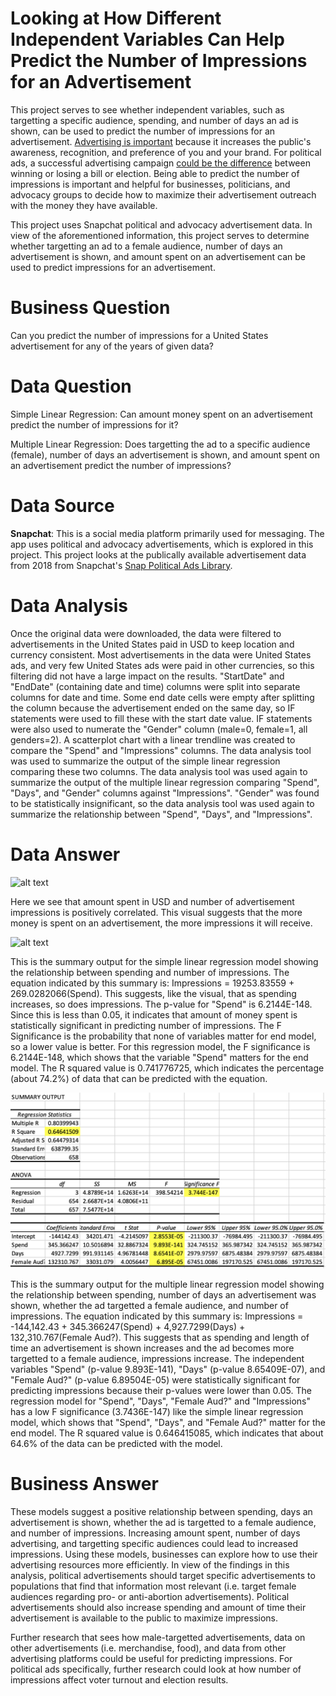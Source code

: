 # Looking at How Different Independent Variables Can Help Predict the Number of Impressions for an Advertisement

This project serves to see whether independent variables, such as targetting a specific audience, spending, and number of days an ad is shown, can be used to predict the number of impressions for an advertisement. [Advertising is important](https://www.bizfilings.com/toolkit/research-topics/marketing/advertising-pr/effective-advertising-makes-people-remember-your-name) because it increases the public's awareness, recognition, and preference of you and your brand. For political ads, a successful advertising campaign [could be the difference](https://www.npr.org/sections/itsallpolitics/2012/10/26/163652827/nine-states-near-unlimited-cash-a-flurry-of-ads) between winning or losing a bill or election. Being able to predict the number of impressions is important and helpful for businesses, politicians, and advocacy groups to decide how to maximize their advertisement outreach with the money they have available.

This project uses Snapchat political and advocacy advertisement data. In view of the aforementioned information, this project serves to determine whether targetting an ad to a female audience, number of days an advertisement is shown, and amount spent on an advertisement can be used to predict impressions for an advertisement.

# Business Question
Can you predict the number of impressions for a United States advertisement for any of the years of given data?

# Data Question
Simple Linear Regression: Can amount money spent on an advertisement predict the number of impressions for it?

Multiple Linear Regression: Does targetting the ad to a specific audience (female), number of days an advertisement is shown, and amount spent on an advertisement predict the number of impressions?

# Data Source
**Snapchat**: This is a social media platform primarily used for messaging. The app uses political and advocacy advertisements, which is explored in this project. This project looks at the publically available advertisement data from 2018 from Snapchat's [Snap Political Ads Library](https://www.snap.com/en-US/political-ads/).

# Data Analysis
Once the original data were downloaded, the data were filtered to advertisements in the United States paid in USD to keep location and currency consistent. Most advertisements in the data were United States ads, and very few United States ads were paid in other currencies, so this filtering did not have a large impact on the results. 
"StartDate" and "EndDate" (containing date and time) columns were split into separate columns for date and time. Some end date cells were empty after splitting the column because the advertisement ended on the same day, so IF statements were used to fill these with the start date value. IF statements were also used to numerate the "Gender" column (male=0, female=1, all genders=2).
A scatterplot chart with a linear trendline was created to compare the "Spend" and "Impressions" columns. The data analysis tool was used to summarize the output of the simple linear regression comparing these two columns.
The data analysis tool was used again to summarize the output of the multiple linear regression comparing "Spend", "Days", and "Gender" columns against "Impressions". "Gender" was found to be statistically insignificant, so the data analysis tool was used again to summarize the relationship between "Spend", "Days", and "Impressions".

# Data Answer
![alt text](https://github.com/achow6/snapchat_ad_impressions_2019/blob/master/Picture1.png)

Here we see that amount spent in USD and number of advertisement impressions is positively correlated. This visual suggests that the more money is spent on an advertisement, the more impressions it will receive.

![alt text](https://github.com/achow6/snapchat_ad_impressions_2019/blob/master/SLR.png)

This is the summary output for the simple linear regression model showing the relationship between spending and number of impressions. The equation indicated by this summary is: Impressions = 19253.83559 + 269.0282066(Spend). This suggests, like the visual, that as spending increases, so does impressions. 
The p-value for "Spend" is 6.2144E-148. Since this is less than 0.05, it indicates that amount of money spent is statistically significant in predicting number of impressions. The F Significance is the probability that none of variables matter for end model, so a lower value is better. For this regression model, the F significance is 6.2144E-148, which shows that the variable "Spend" matters for the end model. The R squared value is 0.741776725, which indicates the percentage (about 74.2%) of data that can be predicted with the equation.

![alt text](https://github.com/achow6/snapchat-ad-impressions-2018/blob/master/MLR.png)

This is the summary output for the multiple linear regression model showing the relationship between spending, number of days an advertisement was shown, whether the ad targetted a female audience, and number of impressions. The equation indicated by this summary is: Impressions = -144,142.43 + 345.366247(Spend) + 4,927.7299(Days) + 132,310.767(Female Aud?). This suggests that as spending and length of time an advertisement is shown increases and the ad becomes more targetted to a female audience, impressions increase.
The  independent variables "Spend" (p-value 9.893E-141), "Days" (p-value 8.65409E-07), and "Female Aud?" (p-value 6.89504E-05) were statistically significant for predicting impressions because their p-values were lower than 0.05. The regression model for "Spend", "Days", "Female Aud?" and "Impressions" has a low F significance (3.7436E-147) like the simple linear regression model, which shows that "Spend", "Days", and "Female Aud?" matter for the end model. The R squared value is 0.646415085, which indicates that about 64.6% of the data can be predicted with the model.

# Business Answer
These models suggest a positive relationship between spending, days an advertisement is shown, whether the ad is targetted to a female audience, and number of impressions. Increasing amount spent, number of days advertising, and targetting specific audiences could lead to increased impressions. Using these models, businesses can explore how to use their advertising resources more efficiently. In view of the findings in this analysis, political advertisements should target specific advertisements to populations that find that information most relevant (i.e. target female audiences regarding pro- or anti-abortion advertisements). Political advertisements should also increase spending and amount of time their advertisement is available to the public to maximize impressions.

Further research that sees how male-targetted advertisements, data on other advertisements (i.e. merchandise, food), and data from other advertising platforms could be useful for predicting impressions. For political ads specifically, further research could look at how number of impressions affect voter turnout and election results.
